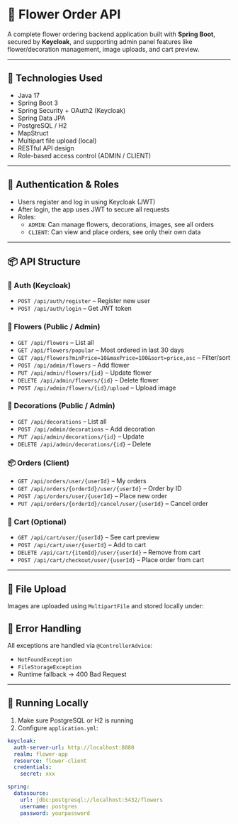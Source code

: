 # 🌸 Flower Order API

A complete flower ordering backend application built with **Spring Boot**, secured by **Keycloak**, and supporting admin panel features like flower/decoration management, image uploads, and cart preview.

---

## 🚀 Technologies Used

- Java 17
- Spring Boot 3
- Spring Security + OAuth2 (Keycloak)
- Spring Data JPA
- PostgreSQL / H2
- MapStruct
- Multipart file upload (local)
- RESTful API design
- Role-based access control (ADMIN / CLIENT)

---

## 🔐 Authentication & Roles

- Users register and log in using Keycloak (JWT)
- After login, the app uses JWT to secure all requests
- Roles:
    - `ADMIN`: Can manage flowers, decorations, images, see all orders
    - `CLIENT`: Can view and place orders, see only their own data

---

## 📦 API Structure

### 🔐 Auth (Keycloak)
- `POST /api/auth/register` – Register new user
- `POST /api/auth/login` – Get JWT token

### 🌸 Flowers (Public / Admin)
- `GET /api/flowers` – List all
- `GET /api/flowers/popular` – Most ordered in last 30 days
- `GET /api/flowers?minPrice=10&maxPrice=100&sort=price,asc` – Filter/sort
- `POST /api/admin/flowers` – Add flower
- `PUT /api/admin/flowers/{id}` – Update flower
- `DELETE /api/admin/flowers/{id}` – Delete flower
- `POST /api/admin/flowers/{id}/upload` – Upload image

### 🎀 Decorations (Public / Admin)
- `GET /api/decorations` – List all
- `POST /api/admin/decorations` – Add decoration
- `PUT /api/admin/decorations/{id}` – Update
- `DELETE /api/admin/decorations/{id}` – Delete

### 📦 Orders (Client)
- `GET /api/orders/user/{userId}` – My orders
- `GET /api/orders/{orderId}/user/{userId}` – Order by ID
- `POST /api/orders/user/{userId}` – Place new order
- `PUT /api/orders/{orderId}/cancel/user/{userId}` – Cancel order

### 🛒 Cart (Optional)
- `GET /api/cart/user/{userId}` – See cart preview
- `POST /api/cart/user/{userId}` – Add to cart
- `DELETE /api/cart/{itemId}/user/{userId}` – Remove from cart
- `POST /api/cart/checkout/user/{userId}` – Place order from cart

---

## 📂 File Upload

Images are uploaded using `MultipartFile` and stored locally under:

## 🧾 Error Handling

All exceptions are handled via `@ControllerAdvice`:
- `NotFoundException`
- `FileStorageException`
- Runtime fallback → 400 Bad Request

---

## 🔧 Running Locally

1. Make sure PostgreSQL or H2 is running
2. Configure `application.yml`:
```yaml
keycloak:
  auth-server-url: http://localhost:8080
  realm: flower-app
  resource: flower-client
  credentials:
    secret: xxx

spring:
  datasource:
    url: jdbc:postgresql://localhost:5432/flowers
    username: postgres
    password: yourpassword